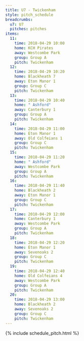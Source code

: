 ```yaml
---
title: U7 - Twickenham
style: pitch_schedule
breadcrumbs:
  u7: U7
  pitches: pitches
items:
  11:
    time: 2018-04-29 10:00
    home: KCH Pirates
    away: Westcombe Park
    group: Group A
    pitch: Twickenham
  12:
    time: 2018-04-29 10:20
    home: Blackheath 7
    away: Eton Manor 1
    group: Group C
    pitch: Twickenham
  13:
    time: 2018-04-29 10:40
    home: " Ashford"
    away: Canterbury 1
    group: Group A
    pitch: Twickenham
  14:
    time: 2018-04-29 11:00
    home: Eton Manor 1
    away: Old Colfeians 1
    group: Group C
    pitch: Twickenham
  15:
    time: 2018-04-29 11:20
    home: " Ashford"
    away: Westcombe Park
    group: Group A
    pitch: Twickenham
  16:
    time: 2018-04-29 11:40
    home: Blackheath 2
    away: Eton Manor 1
    group: Group C
    pitch: Twickenham
  17:
    time: 2018-04-29 12:00
    home: Canterbury 1
    away: Westcombe Park
    group: Group A
    pitch: Twickenham
  18:
    time: 2018-04-29 12:20
    home: Eton Manor 1
    away: Sevenoaks 2
    group: Group C
    pitch: Twickenham
  19:
    time: 2018-04-29 12:40
    home: Old Colfeians 4
    away: Westcombe Park
    group: Group A
    pitch: Twickenham
  20:
    time: 2018-04-29 13:00
    home: Blackheath 2
    away: Sevenoaks 2
    group: Group C
    pitch: Twickenham
---
```


{% include schedule_pitch.html %}
